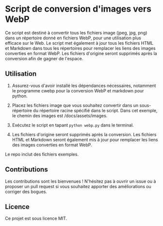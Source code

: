# Script de conversion d'images vers WebP

Ce script est destiné à convertir tous les fichiers image (jpeg, jpg, png) dans un répertoire donné en fichiers WebP, pour une utilisation plus efficace sur le Web. Le script met également à jour tous les fichiers HTML et Markdown dans tous les répertoires pour remplacer les liens des images converties en format WebP. Les fichiers d'origine seront supprimés après la conversion afin de gagner de l'espace. 

## Utilisation

1. Assurez-vous d'avoir installé les dépendances nécessaires, notamment le programme cwebp pour la conversion WebP et markdown pour python. 

2. Placez les fichiers image que vous souhaitez convertir dans un sous-répertoire du répertoire racine spécifié dans le script. Dans cet exemple, le chemin des images est /docs/assets/images.

3. Exécutez le script en tapant `python webp.py` dans le terminal.

4. Les fichiers d'origine seront supprimés après la conversion. Les fichiers HTML et Markdown seront également mis à jour pour remplacer les liens des images converties en format WebP.

Le repo inclut des fichiers exemples.
## Contributions

Les contributions sont les bienvenues ! N'hésitez pas à ouvrir un issue ou à proposer un pull request si vous souhaitez apporter des améliorations ou corriger des bogues.

## Licence

Ce projet est sous licence MIT.
